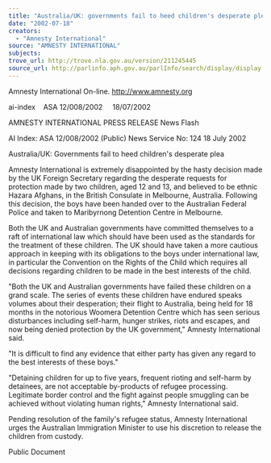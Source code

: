 ```yaml
---
title: "Australia/UK: governments fail to heed children's desperate plea."
date: "2002-07-18"
creators:
  - "Amnesty International"
source: "AMNESTY INTERNATIONAL"
subjects:
trove_url: http://trove.nla.gov.au/version/211245445
source_url: http://parlinfo.aph.gov.au/parlInfo/search/display/display.w3p;query=Id%3A%22media/pressrel/3V976%22
---
```


 Amnesty International On-line. http://www.amnesty.org

 ai-index    ASA 12/008/2002     18/07/2002

 AMNESTY INTERNATIONAL PRESS RELEASE News Flash

 AI Index: ASA 12/008/2002 (Public) News Service No: 124 18 July 2002

 Australia/UK: Governments fail to heed children's desperate plea

 Amnesty International is extremely disappointed by the hasty decision made by the UK Foreign Secretary regarding the desperate requests for protection made by two children, aged 12 and 13, and believed to be ethnic Hazara Afghans, in the British Consulate in Melbourne, Australia. Following this decision, the boys have been handed over to the Australian Federal Police and taken to Maribyrnong Detention Centre in Melbourne.

 Both the UK and Australian governments have committed themselves to a raft of international law which should have been used as the standards for the treatment of these children. The UK should have taken a more cautious approach in keeping with its obligations to the boys under international law, in particular the Convention on the Rights of the Child which requires all decisions regarding children to be made in the best interests of the child.

 "Both the UK and Australian governments have failed these children on a grand scale. The series of events these children have endured speaks volumes about their desperation; their flight to Australia, being held for 18 months in the notorious Woomera Detention Centre which has seen serious disturbances including self-harm, hunger strikes, riots and escapes, and now being denied protection by the UK government," Amnesty International said.

 "It is difficult to find any evidence that either party has given any regard to the best interests of these boys."

 "Detaining children for up to five years, frequent rioting and self-harm by detainees, are not acceptable by-products of refugee processing. Legitimate border control and the fight against people smuggling can be achieved without violating human rights," Amnesty International said.

 Pending resolution of the family's refugee status, Amnesty International urges the Australian Immigration Minister to use his discretion to release the children from custody.

 Public Document

